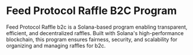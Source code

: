 # Feed Protocol Raffle B2C Program
Feed Protocol Raffle b2c is a Solana-based program enabling transparent, efficient, and decentralized raffles. Built with Solana's high-performance blockchain, this program ensures fairness, security, and scalability for organizing and managing raffles for b2c.
